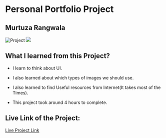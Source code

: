 # Personal Portfolio Project

## Murtuza Rangwala

![Project](https://img.shields.io/badge/Portfolio-Project-brightgreen)
![](https://img.shields.io/badge/HTML-CSS-blue)

## What I learned from this Project?

- I learn to think about UI.

- I also learned about which types of images we should use.

- I also learned to find Useful resources from Internet(It takes most of the Times).

- This project took around 4 hours to complete.

## Live Link of the Project:

[Live Project Link](https://murtuzarangwala.netlify.app/)
